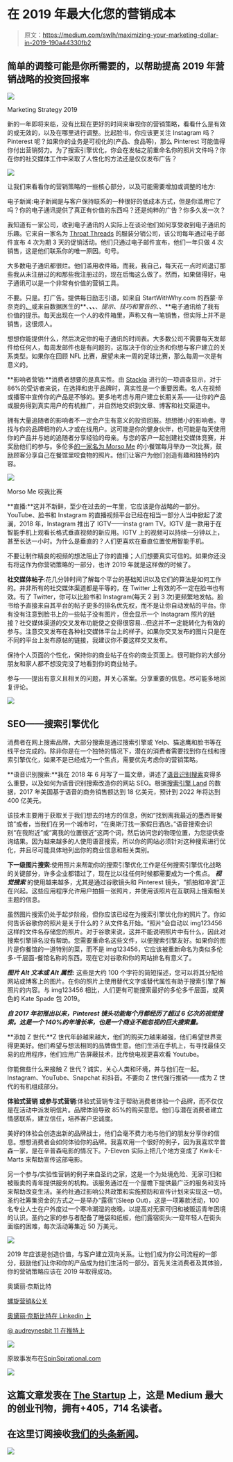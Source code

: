 # 在 2019 年最大化您的营销成本

> 原文：<https://medium.com/swlh/maximizing-your-marketing-dollar-in-2019-190a44330fb2>

## 简单的调整可能是你所需要的，以帮助提高 2019 年营销战略的投资回报率

![](img/71a1b0ce4db71f48b809200ec9a72b92.png)

Marketing Strategy 2019

新的一年即将来临，没有比现在更好的时间来审视你的营销策略，看看什么是有效的或无效的，以及在哪里进行调整。比起脸书，你应该更关注 Instagram 吗？Pinterest 呢？如果你的业务是可视化的(产品、食品等)，那么 Pinterest 可能值得你付出营销努力。为了搜索引擎优化，你会在发帖之前重命名你的照片文件吗？你在你的社交媒体工作中采取了人性化的方法还是仅仅发布广告？

![](img/3e4d2bbdb0668e6b0145437c45c2df60.png)

让我们来看看你的营销策略的一些核心部分，以及可能需要增加或调整的地方:

电子新闻:电子新闻是与客户保持联系的一种很好的低成本方式，但是你滥用它了吗？你的电子通讯提供了真正有价值的东西吗？还是纯粹的广告？你多久发一次？

我知道有一家公司，收到电子通讯的人实际上在谈论他们如何享受收到电子通讯的乐趣。它来自一家名为 [Throat Threads](http://www.throatthreads.com/) 的服装分销公司，该公司每年通过电子邮件宣布 4 次为期 3 天的促销活动。他们只通过电子邮件宣布，他们一年只做 4 次销售，这是他们联系你的唯一原因。句号。

大多数电子通讯都很烂。他们滥用收件箱，而我，我自己，每天花一点时间退订那些我从未注册过的和那些我注册过的，现在后悔这么做了。然而，如果做得好，电子通讯可以是一个非常有价值的营销工具。

不要。只是。打广告。提供每日励志引语，如来自 StartWithWhy.com 的西蒙·辛奈克的[、](https://startwithwhy.com/)或来自数据医生的**、**、、**、*提示、技巧和警告的*、、**电子通讯给了我有价值的提示。每天出现在一个人的收件箱里，声称又有一笔销售，但实际上并不是销售，这很烦人。

想想你能提供什么，然后决定你的电子通讯的时间表。大多数公司不需要每天发邮件给任何人，每周发邮件也是有问题的，这取决于你的业务和你想与客户建立的关系类型。如果你在回顾 NFL 比赛，展望未来一周的足球比赛，那么每周一次是有意义的。

**影响者营销:**消费者想要的是真实性。由 [Stackla](https://stackla.com/wp-content/uploads/2018/05/Stackla-Data-Report-FINAL.compressed.pdf) 进行的一项调查显示，对于 86%的受访者来说，在选择和忠于品牌时，真实性是一个重要因素。名人在视频或播客中宣传你的产品是不够的。更多地考虑与用户建立长期关系——让你的产品或服务得到真实用户的有机推广，并自然地交织到文章、博客和社交渠道中。

拥有大量追随者的影响者不一定会产生有意义的投资回报。想想微小的影响者。寻找与你的品牌相符的人才或在线用户。这可能是你的健身伙伴，也可能是每天使用你的产品并与她的追随者分享经验的母亲。与您的客户一起创建社交媒体竞赛，并奖励他们的参与。多伦多[的一家名为 Morso Me](http://www.morso.me/) 的小餐馆每月举办一次比赛，鼓励顾客分享自己在餐馆里咬食物的照片。他们让客户为他们创造有趣和独特的内容。

![](img/78572e6b30e3b52d16a36aee9f38b8f2.png)

Morso Me 咬我比赛

**直播:**这并不新鲜，至少在过去的一年里，它应该是你战略的一部分。YouTube、脸书和 Instagram 的直播视频平台已经在相当一部分人当中掀起了波澜，2018 年，Instagram 推出了 IGTV——insta gram TV。IGTV 是一款用于在智能手机上观看长格式垂直视频的新应用。IGTV 上的视频可以持续一分钟以上，甚至长达一小时。为什么是垂直的？人们更喜欢在垂直位置使用智能手机。

不要让制作精良的视频的想法阻止了你的直播；人们想要真实可信的。如果你还没有将这作为你营销策略的一部分，也许 2019 年就是这样做的时候了。

**社交媒体帖子**:花几分钟时间了解每个平台的基础知识以及它们的算法是如何工作的。并非所有的社交媒体渠道都是平等的，在 Twitter 上有效的不一定在脸书也有效。有了 Twitter，你可以比脸书和 Instagram(每天 2 到 3 次)更频繁地发帖。脸书给予直接来自其平台的帖子更多的排名优先权，而不是让你自动发帖的平台。你有没有注意到脸书上的一些帖子没有图片，但会显示一个 Instagram 照片的链接？社交媒体渠道的交叉发布功能使之变得很容易…但这并不一定能转化为有效的参与。注意交叉发布在各种社交媒体平台上的样子。如果你交叉发布的图片只是在不同的平台上发布原帖的链接，我建议你不要这样交叉发布。

保持个人页面的个性化，保持你的商业帖子在你的商业页面上。很可能你的大部分朋友和家人都不想没完没了地看到你的商业帖子。

参与——提出有意义且相关的问题，并关心答案。分享重要的信息。尽可能多地回复评论。

![](img/fd5cd6d9ecb8811135a7690f194e1e1b.png)

## **SEO——搜索引擎优化**

消费者在网上搜索品牌，大部分搜索是通过搜索引擎或 Yelp、猫途鹰和脸书等在线平台完成的。除非你是在一个独特的情况下，潜在的消费者需要找到你在线和搜索引擎优化，如果不是已经成为一个焦点，需要优先考虑你的营销策略。

**语音识别搜索:**我在 2018 年 6 月写了一篇文章，讲述了[语音识别搜索](/@audrey.nesbitt/is-your-website-ready-for-voice-recognition-search-33e9b7512e18)变得多么重要，以及如何为语音识别搜索改造你的网站 SEO。根据[搜索引擎 Land](https://searchengineland.com/how-visual-and-voice-search-are-revitalizing-the-role-of-seo-303958) 的数据，2017 年美国基于语音的商务销售额达到 18 亿美元，预计到 2022 年将达到 400 亿美元。

该技术主要用于获取关于我们想去的地方的信息，例如“找到离我最近的墨西哥餐馆”或者，当我们在另一个城市时，“在奥斯汀找一家假日酒店。”语音搜索会识别“在我附近”或“离我的位置很近”这两个词，然后访问您的物理位置，为您提供查询结果。因为越来越多的人使用语音搜索，所以你的网站必须针对这种搜索进行优化，并且尽可能具体地列出你的商业信息和相关类别。

**下一级图片搜索**:使用照片来帮助你的搜索引擎优化工作是任何搜索引擎优化战略的关键部分，许多企业都错过了，现在比以往任何时候都需要成为一个焦点。 ***视觉搜索*** 的使用越来越多，尤其是通过谷歌镜头和 Pinterest 镜头，“抓拍和冲浪”正在兴起。这些应用程序允许用户拍摄一张照片，并使用该照片在互联网上搜索相关主题的信息。

虽然图片搜索仍处于起步阶段，但你应该已经在为搜索引擎优化你的照片了。你如何告诉谷歌你的照片是关于什么的？从文件名开始。“照片”会自动以 img123456 这样的文件名存储您的照片。对于谷歌来说，这并不能说明照片中有什么，因此对搜索引擎排名没有帮助。您需要重命名这些文件，以便搜索引擎友好。如果你的图片是你餐馆的一道特别的菜，而不是 img123456，它应该被重新命名为类似多伦多-千层面-餐馆名称的东西。现在它对谷歌和你的网站排名有意义了。

***图片 Alt 文本或 Alt 属性:*** 这些是大约 100 个字符的简短描述，您可以将其分配给网站或博客上的图片。在你的照片上使用替代文字或替代属性有助于搜索引擎了解照片的内容。与 img123456 相比，人们更有可能搜索最好的多伦多千层面，或黄色的 Kate Spade 包 2019。

***自 2017 年初推出以来，Pinterest 镜头功能每个月都经历了超过 6 亿次的视觉搜索。这是一个 140%的年增长率，也是一个商业不能忽视的巨大搜索量。***

**添加 Z 世代:**Z 世代年龄越来越大，他们的购买力越来越强，他们希望世界变得更美好。他们希望与想法相同的品牌做生意。他们生活在手机上，有寻找最佳交易的应用程序，他们应用广告屏蔽技术，比传统电视更喜欢看 Youtube。

你能做些什么来接触 Z 世代？诚实，关心人类和环境，并与他们在一起。Instagram、YouTube、Snapchat 和抖音。不要向 Z 世代强行推销——成为 Z 世代的有机组成部分。

**体验式营销** **或参与式营销**:体验式营销专注于帮助消费者体验一个品牌，而不仅仅是在活动中派发明信片。品牌体验导致 85%的购买意愿。他们与潜在消费者建立情感联系，建立信任，培养客户忠诚度。

美好的体验会创造出新的品牌战士，他们会毫不费力地与他们的朋友分享你的信息。想想消费者会如何体验你的品牌。我喜欢用一个很好的例子，因为我喜欢辛普森一家，是在辛普森电影的情况下。7-Eleven 实际上把几个地方变成了 Kwik-E-Marts 来帮助宣传这部电影。

另一个参与/实验性营销的例子来自圣约之家，这是一个为处境危险、无家可归和被贩卖的青年提供服务的机构。该服务通过在一个屋檐下提供最广泛的服务和支持来帮助改变生活。圣约社通过影响公共政策和实施预防和宣传计划来实现这一切。圣约社筹集资金的方式之一是举办“露宿”(Sleep Out)，这是一项筹款活动，100 名专业人士在户外度过一个寒冷潮湿的夜晚，以提高对无家可归和被贩运青年困境的认识。圣约之家的参与者配备了睡袋和纸板，他们露宿街头:一窥年轻人在街头面临的困难，每次活动筹集近 50 万美元。

![](img/b9acc67c7b4f9923eea186b927cd4220.png)

2019 年应该是创造价值，与客户建立双向关系。让他们成为你公司流程的一部分，鼓励他们让你和你的产品成为他们生活的一部分。首先关注消费者及其体验，你的营销策略应该在 2019 年取得成功。

奥黛丽·奈斯比特

[螺旋营销&公关](http://www.spinspirational.com)

[奥黛丽·奈斯比特在 Linkedin 上](https://www.linkedin.com/in/audrey-nesbitt-0388a52a/)

[@ audreynesbit 11 在推特上](https://twitter.com/AudreyNesbitt11)

![](img/276107504c143efab55ab8e0fc914937.png)

原故事发布在[SpinSpirational.com](http://www.spinspirational.com/maximizing-your-marketing-dollar-in-2019/)

[![](img/308a8d84fb9b2fab43d66c117fcc4bb4.png)](https://medium.com/swlh)

## 这篇文章发表在 [The Startup](https://medium.com/swlh) 上，这是 Medium 最大的创业刊物，拥有+405，714 名读者。

## 在这里订阅接收[我们的头条新闻](http://growthsupply.com/the-startup-newsletter/)。

[![](img/b0164736ea17a63403e660de5dedf91a.png)](https://medium.com/swlh)